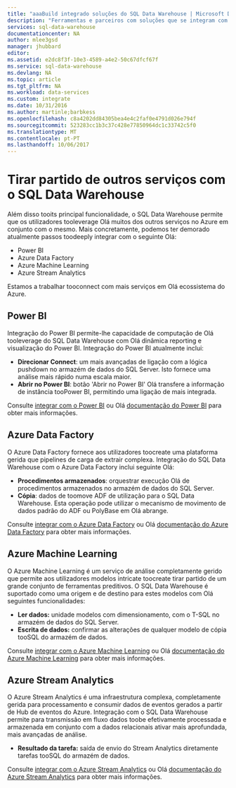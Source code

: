 ```yaml
---
title: "aaaBuild integrado soluções do SQL Data Warehouse | Microsoft Docs"
description: "Ferramentas e parceiros com soluções que se integram com o SQL Data Warehouse. "
services: sql-data-warehouse
documentationcenter: NA
author: mlee3gsd
manager: jhubbard
editor: 
ms.assetid: e2dc8f3f-10e3-4589-a4e2-50c67dfcf67f
ms.service: sql-data-warehouse
ms.devlang: NA
ms.topic: article
ms.tgt_pltfrm: NA
ms.workload: data-services
ms.custom: integrate
ms.date: 10/31/2016
ms.author: martinle;barbkess
ms.openlocfilehash: c8a4202dd84305bea4e4c2faf0e4791d026e794f
ms.sourcegitcommit: 523283cc1b3c37c428e77850964dc1c33742c5f0
ms.translationtype: MT
ms.contentlocale: pt-PT
ms.lasthandoff: 10/06/2017
---
```

# <a name="leverage-other-services-with-sql-data-warehouse"></a>Tirar partido de outros serviços com o SQL Data Warehouse
Além disso tooits principal funcionalidade, o SQL Data Warehouse permite que os utilizadores tooleverage Olá muitos dos outros serviços no Azure em conjunto com o mesmo.  Mais concretamente, podemos ter demorado atualmente passos toodeeply integrar com o seguinte Olá:

* Power BI
* Azure Data Factory
* Azure Machine Learning
* Azure Stream Analytics

Estamos a trabalhar tooconnect com mais serviços em Olá ecossistema do Azure.

## <a name="power-bi"></a>Power BI
Integração do Power BI permite-lhe capacidade de computação de Olá tooleverage do SQL Data Warehouse com Olá dinâmica reporting e visualização do Power BI. Integração do Power BI atualmente inclui:

* **Direcionar Connect**: um mais avançadas de ligação com a lógica pushdown no armazém de dados do SQL Server.  Isto fornece uma análise mais rápido numa escala maior.
* **Abrir no Power BI**: botão 'Abrir no Power BI' Olá transfere a informação de instância tooPower BI, permitindo uma ligação de mais integrada.

Consulte [integrar com o Power BI](sql-data-warehouse-integrate-power-bi.md) ou Olá [documentação do Power BI](http://blogs.msdn.com/b/powerbi/archive/2015/06/24/exploring-azure-sql-data-warehouse-with-power-bi.aspx) para obter mais informações.

## <a name="azure-data-factory"></a>Azure Data Factory
O Azure Data Factory fornece aos utilizadores toocreate uma plataforma gerida que pipelines de carga de extrair complexa.  Integração do SQL Data Warehouse com o Azure Data Factory inclui seguinte Olá:

* **Procedimentos armazenados**: orquestrar execução Olá de procedimentos armazenados no armazém de dados do SQL Server.
* **Cópia**: dados de toomove ADF de utilização para o SQL Data Warehouse.  Esta operação pode utilizar o mecanismo de movimento de dados padrão do ADF ou PolyBase em Olá abrange. 

Consulte [integrar com o Azure Data Factory](sql-data-warehouse-integrate-azure-data-factory.md) ou Olá [documentação do Azure Data Factory](https://azure.microsoft.com/documentation/services/data-factory/) para obter mais informações.

## <a name="azure-machine-learning"></a>Azure Machine Learning
O Azure Machine Learning é um serviço de análise completamente gerido que permite aos utilizadores modelos intricate toocreate tirar partido de um grande conjunto de ferramentas preditivos.  O SQL Data Warehouse é suportado como uma origem e de destino para estes modelos com Olá seguintes funcionalidades:

* **Ler dados:** unidade modelos com dimensionamento, com o T-SQL no armazém de dados do SQL Server.
* **Escrita de dados:** confirmar as alterações de qualquer modelo de cópia tooSQL do armazém de dados.

Consulte [integrar com o Azure Machine Learning](sql-data-warehouse-integrate-azure-machine-learning.md) ou Olá [documentação do Azure Machine Learning](https://azure.microsoft.com/services/machine-learning/) para obter mais informações.

## <a name="azure-stream-analytics"></a>Azure Stream Analytics
O Azure Stream Analytics é uma infraestrutura complexa, completamente gerida para processamento e consumir dados de eventos gerados a partir de Hub de eventos do Azure.  Integração com o SQL Data Warehouse permite para transmissão em fluxo dados toobe efetivamente processada e armazenada em conjunto com a dados relacionais ativar mais aprofundada, mais avançadas de análise.  

* **Resultado da tarefa:** saída de envio do Stream Analytics diretamente tarefas tooSQL do armazém de dados.

Consulte [integrar com o Azure Stream Analytics](sql-data-warehouse-integrate-azure-stream-analytics.md) ou Olá [documentação do Azure Stream Analytics](https://azure.microsoft.com/documentation/services/stream-analytics/) para obter mais informações.

<!--Image references-->

<!--Article references-->
[development overview]: sql-data-warehouse-overview-develop/

[Azure Data Factory]: sql-data-warehouse-integrate-azure-data-factory.md
[Azure Machine Learning]: sql-data-warehouse-integrate-azure-machine-learning.md
[Azure Stream Analytics]: sql-data-warehouse-integrate-azure-stream-analytics.md
[Power BI]: sql-data-warehouse-integrate-power-bi.md
[Partners]: sql-data-warehouse-partner-business-intelligence.md

<!--MSDN references-->

<!--Other Web references-->
